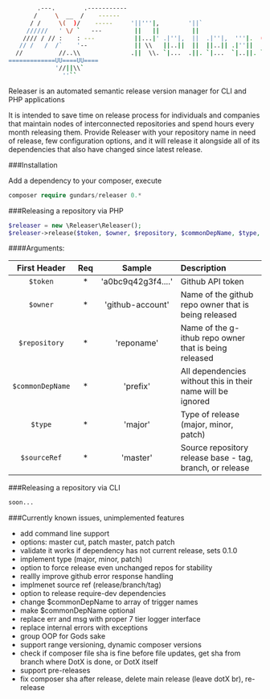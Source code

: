 ```bash

        .---.        .-----------
       /     \  __  /    ------
      / /     \(  )/    -----     '||'''|,        '||`
     //////   ' \/ `   ---         ||   ||         ||
    //// / // :    : ---           ||...|' .|''|,  ||  .|''|,  '''|.  ('''' .|''|, '||''|
   // /   /  /`    '--             || \\   ||..||  ||  ||..|| .|''||   `'') ||..||  ||
  //          //..\\              .||  \\. `|...  .||. `|...  `|..||. `...' `|...  .||.
=============UU====UU====
             '//||\\`
               ''``
```

Releaser is an automated semantic release version manager for CLI and PHP applications

It is intended to save time on release process for individuals and companies that maintain nodes of interconnected repositories and spend hours every month releasing them. Provide Releaser with your repository name in need of release, few configuration options, and it will release it alongside all of its dependencies that also have changed since latest release.


###Installation

Add a dependency to your composer, execute
```php
composer require gundars/releaser 0.*
```

###Releasing a repository via PHP
```php
$releaser = new \Releaser\Releaser();
$releaser->release($token, $owner, $repository, $commonDepName, $type, $sourceRef);
```

####Arguments:

| First Header     | Req | Sample            | Description                                                 |
|       :---:      |:---:|        :---:      | :---                                                        |
| `$token`         |  *  |'a0bc9q42g3f4....' | Github API token                                            |
| `$owner`         |  *  |'github-account'   | Name of the github repo owner that is being released        |
| `$repository`    |  *  | 'reponame'        | Name of the g-ithub repo owner that is being released       |
| `$commonDepName` |  *  | 'prefix'          | All dependencies without this in their name will be ignored |
| `$type`          |  *  | 'major'           | Type of release (major, minor, patch)                       |
| `$sourceRef`     |  *  | 'master'          | Source repository release base - tag, branch, or release    |

###Releasing a repository via CLI
```php
soon...
```
###Currently known issues, unimplemented features
* add command line support
* options: master cut, patch master, patch patch
* validate it works if dependency has not current release, sets 0.1.0
* implement type (major, minor, patch)
* option to force release even unchanged repos for stability
* reallly improve github error response handling
* implmenet source ref (release/branch/tag)
* option to release require-dev dependencies
* change $commonDepName to array of trigger names
* make $commonDepName optional
* replace err and msg with proper 7 tier logger interface
* replace internal errors with exceptions
* group OOP for Gods sake
* support range versioning, dynamic composer versions
* check if composer file sha is fine before file updates, get sha from branch where DotX is done, or DotX itself
* support pre-releases
* fix composer sha after release, delete main release (leave dotX br), re-release

